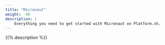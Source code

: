 ```yaml
---
title: "Micronaut"
weight: -40
description: |
    Everything you need to get started with Micronaut on Platform.sh. 
---
```


{{% description %}}